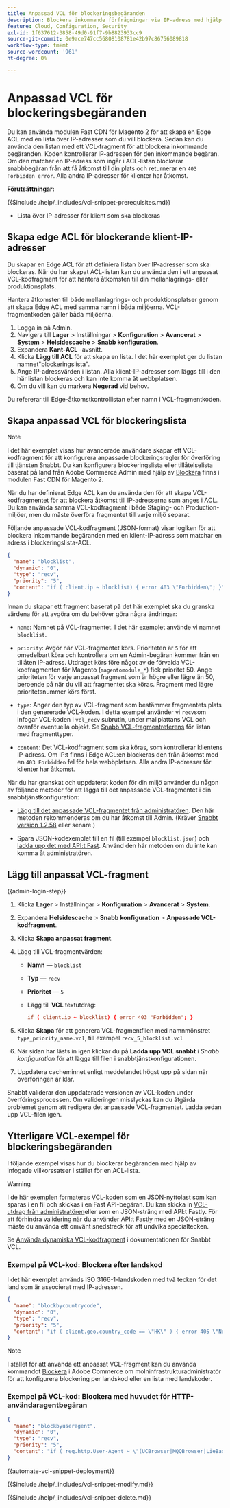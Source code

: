 ```yaml
---
title: Anpassad VCL för blockeringsbegäranden
description: Blockera inkommande förfrågningar via IP-adress med hjälp av en lista över edge Access-kontroller (ACL) med ett anpassat VCL-fragment.
feature: Cloud, Configuration, Security
exl-id: 1f637612-3858-49d0-91f7-9b8823933cc9
source-git-commit: 0e9ace747cc56808108781e42b97c86756089818
workflow-type: tm+mt
source-wordcount: '961'
ht-degree: 0%

---
```


# Anpassad VCL för blockeringsbegäranden

Du kan använda modulen Fast CDN för Magento 2 för att skapa en Edge ACL med en lista över IP-adresser som du vill blockera. Sedan kan du använda den listan med ett VCL-fragment för att blockera inkommande begäranden. Koden kontrollerar IP-adressen för den inkommande begäran. Om den matchar en IP-adress som ingår i ACL-listan blockerar snabbbegäran från att få åtkomst till din plats och returnerar en `403 Forbidden error`. Alla andra IP-adresser för klienter har åtkomst.

**Förutsättningar:**

{{$include /help/_includes/vcl-snippet-prerequisites.md}}

- Lista över IP-adresser för klient som ska blockeras

## Skapa edge ACL för blockerande klient-IP-adresser

Du skapar en Edge ACL för att definiera listan över IP-adresser som ska blockeras. När du har skapat ACL-listan kan du använda den i ett anpassat VCL-kodfragment för att hantera åtkomsten till din mellanlagrings- eller produktionsplats.

Hantera åtkomsten till både mellanlagrings- och produktionsplatser genom att skapa Edge ACL med samma namn i båda miljöerna. VCL-fragmentkoden gäller båda miljöerna.

1. Logga in på Admin.
1. Navigera till **Lager** > Inställningar > **Konfiguration** > **Avancerat** > **System** > **Helsidescache** > **Snabb konfiguration**.
1. Expandera **Kant-ACL** -avsnitt.
1. Klicka **Lägg till ACL** för att skapa en lista. I det här exemplet ger du listan namnet&quot;blockeringslista&quot;.
1. Ange IP-adressvärden i listan. Alla klient-IP-adresser som läggs till i den här listan blockeras och kan inte komma åt webbplatsen.
1. Om du vill kan du markera **Negerad** vid behov.

Du refererar till Edge-åtkomstkontrollistan efter namn i VCL-fragmentkoden.

## Skapa anpassad VCL för blockeringslista

>[!NOTE]
>
>I det här exemplet visas hur avancerade användare skapar ett VCL-kodfragment för att konfigurera anpassade blockeringsregler för överföring till tjänsten Snabbt. Du kan konfigurera blockeringslista eller tillåtelselista baserat på land från Adobe Commerce Admin med hjälp av [Blockera](https://github.com/fastly/fastly-magento2/blob/master/Documentation/Guides/BLOCKING.md) finns i modulen Fast CDN för Magento 2.

När du har definierat Edge ACL kan du använda den för att skapa VCL-kodfragmentet för att blockera åtkomst till IP-adresserna som anges i ACL. Du kan använda samma VCL-kodfragment i både Staging- och Production-miljöer, men du måste överföra fragmentet till varje miljö separat.

Följande anpassade VCL-kodfragment (JSON-format) visar logiken för att blockera inkommande begäranden med en klient-IP-adress som matchar en adress i blockeringslista-ACL.

```json
{
  "name": "blocklist",
  "dynamic": "0",
  "type": "recv",
  "priority": "5",
  "content": "if ( client.ip ~ blocklist) { error 403 \"Forbidden\"; }"
}
```

Innan du skapar ett fragment baserat på det här exemplet ska du granska värdena för att avgöra om du behöver göra några ändringar:

- `name`: Namnet på VCL-fragmentet. I det här exemplet använde vi namnet `blocklist`.

- `priority`: Avgör när VCL-fragmentet körs. Prioriteten är `5` för att omedelbart köra och kontrollera om en Admin-begäran kommer från en tillåten IP-adress. Utdraget körs före något av de förvalda VCL-kodfragmenten för Magento (`magentomodule_*`) fick prioritet 50. Ange prioriteten för varje anpassat fragment som är högre eller lägre än 50, beroende på när du vill att fragmentet ska köras. Fragment med lägre prioritetsnummer körs först.

- `type`: Anger den typ av VCL-fragment som bestämmer fragmentets plats i den genererade VCL-koden. I detta exempel använder vi `recv`som infogar VCL-koden i `vcl_recv` subrutin, under mallplattans VCL och ovanför eventuella objekt. Se [Snabb VCL-fragmentreferens](https://docs.fastly.com/api/config#api-section-snippet) för listan med fragmenttyper.

- `content`: Det VCL-kodfragment som ska köras, som kontrollerar klientens IP-adress. Om IP:t finns i Edge ACL:en blockeras den från åtkomst med en `403 Forbidden` fel för hela webbplatsen. Alla andra IP-adresser för klienter har åtkomst.

När du har granskat och uppdaterat koden för din miljö använder du någon av följande metoder för att lägga till det anpassade VCL-fragmentet i din snabbtjänstkonfiguration:

- [Lägg till det anpassade VCL-fragmentet från administratören](#add-the-custom-vcl-snippet). Den här metoden rekommenderas om du har åtkomst till Admin. (Kräver [Snabbt version 1.2.58](fastly-configuration.md#upgrade-fastly-module) eller senare.)

- Spara JSON-kodexemplet till en fil (till exempel `blocklist.json`) och [ladda upp det med API:t Fast](fastly-vcl-custom-snippets.md#manage-custom-vcl-snippets-using-the-api). Använd den här metoden om du inte kan komma åt administratören.

## Lägg till anpassat VCL-fragment

{{admin-login-step}}

1. Klicka **Lager** > Inställningar > **Konfiguration** > **Avancerat** > **System**.

1. Expandera **Helsidescache** > **Snabb konfiguration** > **Anpassade VCL-kodfragment**.

1. Klicka **Skapa anpassat fragment**.

1. Lägg till VCL-fragmentvärden:

   - **Namn** — `blocklist`

   - **Typ** — `recv`

   - **Prioritet** — `5`

   - Lägg till **VCL** textutdrag:

     ```conf
     if ( client.ip ~ blocklist) { error 403 "Forbidden"; }
     ```

1. Klicka **Skapa** för att generera VCL-fragmentfilen med namnmönstret `type_priority_name.vcl`, till exempel `recv_5_blocklist.vcl`

1. När sidan har lästs in igen klickar du på **Ladda upp VCL snabbt** i *Snabb konfiguration* för att lägga till filen i snabbtjänstkonfigurationen.

1. Uppdatera cacheminnet enligt meddelandet högst upp på sidan när överföringen är klar.

Snabbt validerar den uppdaterade versionen av VCL-koden under överföringsprocessen. Om valideringen misslyckas kan du åtgärda problemet genom att redigera det anpassade VCL-fragmentet. Ladda sedan upp VCL-filen igen.

## Ytterligare VCL-exempel för blockeringsbegäranden

I följande exempel visas hur du blockerar begäranden med hjälp av infogade villkorssatser i stället för en ACL-lista.

>[!WARNING]
>
>I de här exemplen formateras VCL-koden som en JSON-nyttolast som kan sparas i en fil och skickas i en Fast API-begäran. Du kan skicka in [VCL-utdrag från administratören](#add-the-custom-vcl-snippet)eller som en JSON-sträng med API:t Fastly. För att förhindra validering när du använder API:t Fastly med en JSON-sträng måste du använda ett omvänt snedstreck för att undvika specialtecken.

Se [Använda dynamiska VCL-kodfragment](https://docs.fastly.com/vcl/vcl-snippets/) i dokumentationen för Snabbt VCL.

### Exempel på VCL-kod: Blockera efter landskod

I det här exemplet används ISO 3166-1-landskoden med två tecken för det land som är associerat med IP-adressen.

```json
{
  "name": "blockbycountrycode",
  "dynamic": "0",
  "type": "recv",
  "priority": "5",
  "content": "if ( client.geo.country_code == \"HK\" ) { error 405 \"Not allowed\";}"
}
```

>[!NOTE]
>
>I stället för att använda ett anpassat VCL-fragment kan du använda kommandot [Blockera](https://github.com/fastly/fastly-magento2/blob/master/Documentation/Guides/BLOCKING.md) i Adobe Commerce om molninfrastrukturadministratör för att konfigurera blockering per landskod eller en lista med landskoder.

### Exempel på VCL-kod: Blockera med huvudet för HTTP-användaragentbegäran

```json
{
  "name": "blockbyuseragent",
  "dynamic": "0",
  "type": "recv",
  "priority": "5",
  "content": "if ( req.http.User-Agent ~ \"(UCBrowser|MQQBrowser|LieBaoFast|Mb2345Browser)\" ) {error 405 \"Not allowed\";}"
}
```

{{automate-vcl-snippet-deployment}}

{{$include /help/_includes/vcl-snippet-modify.md}}

{{$include /help/_includes/vcl-snippet-delete.md}}
